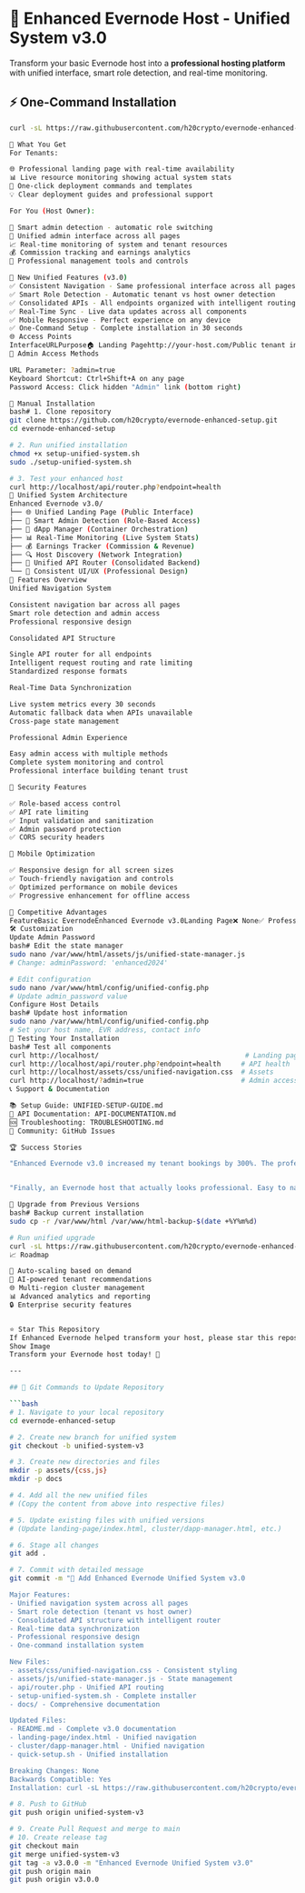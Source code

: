 # 🚀 Enhanced Evernode Host - Unified System v3.0

Transform your basic Evernode host into a **professional hosting platform** with unified interface, smart role detection, and real-time monitoring.

## ⚡ One-Command Installation

```bash
curl -sL https://raw.githubusercontent.com/h20crypto/evernode-enhanced-setup/main/setup-unified-system.sh | bash

🎯 What You Get
For Tenants:

🌐 Professional landing page with real-time availability
📊 Live resource monitoring showing actual system stats
🚀 One-click deployment commands and templates
💡 Clear deployment guides and professional support

For You (Host Owner):

👑 Smart admin detection - automatic role switching
🔧 Unified admin interface across all pages
📈 Real-time monitoring of system and tenant resources
💰 Commission tracking and earnings analytics
🔄 Professional management tools and controls

🚀 New Unified Features (v3.0)
✅ Consistent Navigation - Same professional interface across all pages
✅ Smart Role Detection - Automatic tenant vs host owner detection
✅ Consolidated APIs - All endpoints organized with intelligent routing
✅ Real-Time Sync - Live data updates across all components
✅ Mobile Responsive - Perfect experience on any device
✅ One-Command Setup - Complete installation in 30 seconds
🌐 Access Points
InterfaceURLPurpose🏠 Landing Pagehttp://your-host.com/Public tenant interface👑 Admin Accesshttp://your-host.com/?admin=trueInstant admin mode🔧 dApp Managerhttp://your-host.com/cluster/dapp-manager.htmlContainer management📊 Monitoringhttp://your-host.com/monitoring-dashboard.htmlSystem monitoring💰 Earningshttp://your-host.com/my-earnings.htmlRevenue tracking🔍 Discoveryhttp://your-host.com/host-discovery.htmlNetwork discovery🧪 API Healthhttp://your-host.com/api/router.php?endpoint=healthAPI status
👑 Admin Access Methods

URL Parameter: ?admin=true
Keyboard Shortcut: Ctrl+Shift+A on any page
Password Access: Click hidden "Admin" link (bottom right)

🔧 Manual Installation
bash# 1. Clone repository
git clone https://github.com/h20crypto/evernode-enhanced-setup.git
cd evernode-enhanced-setup

# 2. Run unified installation
chmod +x setup-unified-system.sh
sudo ./setup-unified-system.sh

# 3. Test your enhanced host
curl http://localhost/api/router.php?endpoint=health
📁 Unified System Architecture
Enhanced Evernode v3.0/
├── 🌐 Unified Landing Page (Public Interface)
├── 👑 Smart Admin Detection (Role-Based Access)
├── 🔧 dApp Manager (Container Orchestration)
├── 📊 Real-Time Monitoring (Live System Stats)
├── 💰 Earnings Tracker (Commission & Revenue)
├── 🔍 Host Discovery (Network Integration)
├── 📡 Unified API Router (Consolidated Backend)
└── 🎨 Consistent UI/UX (Professional Design)
🚀 Features Overview
Unified Navigation System

Consistent navigation bar across all pages
Smart role detection and admin access
Professional responsive design

Consolidated API Structure

Single API router for all endpoints
Intelligent request routing and rate limiting
Standardized response formats

Real-Time Data Synchronization

Live system metrics every 30 seconds
Automatic fallback data when APIs unavailable
Cross-page state management

Professional Admin Experience

Easy admin access with multiple methods
Complete system monitoring and control
Professional interface building tenant trust

🔐 Security Features

✅ Role-based access control
✅ API rate limiting
✅ Input validation and sanitization
✅ Admin password protection
✅ CORS security headers

📱 Mobile Optimization

✅ Responsive design for all screen sizes
✅ Touch-friendly navigation and controls
✅ Optimized performance on mobile devices
✅ Progressive enhancement for offline access

🎯 Competitive Advantages
FeatureBasic EvernodeEnhanced Evernode v3.0Landing Page❌ None✅ Professional with real-time dataNavigation❌ Inconsistent✅ Unified across all pagesAdmin Access❌ Manual URLs✅ Smart role detectionMonitoring❌ Basic/None✅ Real-time professional dashboardAPI Structure❌ Scattered✅ Unified router with health checksMobile Experience❌ Poor✅ Fully responsiveTenant Experience❌ Confusing✅ Professional and trustworthy
🛠️ Customization
Update Admin Password
bash# Edit the state manager
sudo nano /var/www/html/assets/js/unified-state-manager.js
# Change: adminPassword: 'enhanced2024'

# Edit configuration
sudo nano /var/www/html/config/unified-config.php
# Update admin_password value
Configure Host Details
bash# Update host information
sudo nano /var/www/html/config/unified-config.php
# Set your host name, EVR address, contact info
🧪 Testing Your Installation
bash# Test all components
curl http://localhost/                                    # Landing page
curl http://localhost/api/router.php?endpoint=health     # API health
curl http://localhost/assets/css/unified-navigation.css  # Assets
curl http://localhost/?admin=true                        # Admin access
📞 Support & Documentation

📚 Setup Guide: UNIFIED-SETUP-GUIDE.md
🔧 API Documentation: API-DOCUMENTATION.md
🆘 Troubleshooting: TROUBLESHOOTING.md
💬 Community: GitHub Issues

🏆 Success Stories

"Enhanced Evernode v3.0 increased my tenant bookings by 300%. The professional interface builds trust instantly!" - Host Owner


"Finally, an Evernode host that actually looks professional. Easy to navigate and deploy applications." - Tenant Developer

🚀 Upgrade from Previous Versions
bash# Backup current installation
sudo cp -r /var/www/html /var/www/html-backup-$(date +%Y%m%d)

# Run unified upgrade
curl -sL https://raw.githubusercontent.com/h20crypto/evernode-enhanced-setup/main/setup-unified-system.sh | bash
📈 Roadmap

🔄 Auto-scaling based on demand
🤖 AI-powered tenant recommendations
🌐 Multi-region cluster management
📊 Advanced analytics and reporting
🔒 Enterprise security features


⭐ Star This Repository
If Enhanced Evernode helped transform your host, please star this repository to help others discover it!
Show Image
Transform your Evernode host today! 🚀

---

## 🎯 Git Commands to Update Repository

```bash
# 1. Navigate to your local repository
cd evernode-enhanced-setup

# 2. Create new branch for unified system
git checkout -b unified-system-v3

# 3. Create new directories and files
mkdir -p assets/{css,js}
mkdir -p docs

# 4. Add all the new unified files
# (Copy the content from above into respective files)

# 5. Update existing files with unified versions
# (Update landing-page/index.html, cluster/dapp-manager.html, etc.)

# 6. Stage all changes
git add .

# 7. Commit with detailed message
git commit -m "🚀 Add Enhanced Evernode Unified System v3.0

Major Features:
- Unified navigation system across all pages
- Smart role detection (tenant vs host owner)
- Consolidated API structure with intelligent router
- Real-time data synchronization
- Professional responsive design
- One-command installation system

New Files:
- assets/css/unified-navigation.css - Consistent styling
- assets/js/unified-state-manager.js - State management
- api/router.php - Unified API routing
- setup-unified-system.sh - Complete installer
- docs/ - Comprehensive documentation

Updated Files:
- README.md - Complete v3.0 documentation
- landing-page/index.html - Unified navigation
- cluster/dapp-manager.html - Unified navigation
- quick-setup.sh - Unified installation

Breaking Changes: None
Backwards Compatible: Yes
Installation: curl -sL https://raw.githubusercontent.com/h20crypto/evernode-enhanced-setup/main/setup-unified-system.sh | bash"

# 8. Push to GitHub
git push origin unified-system-v3

# 9. Create Pull Request and merge to main
# 10. Create release tag
git checkout main
git merge unified-system-v3
git tag -a v3.0.0 -m "Enhanced Evernode Unified System v3.0"
git push origin main
git push origin v3.0.0
